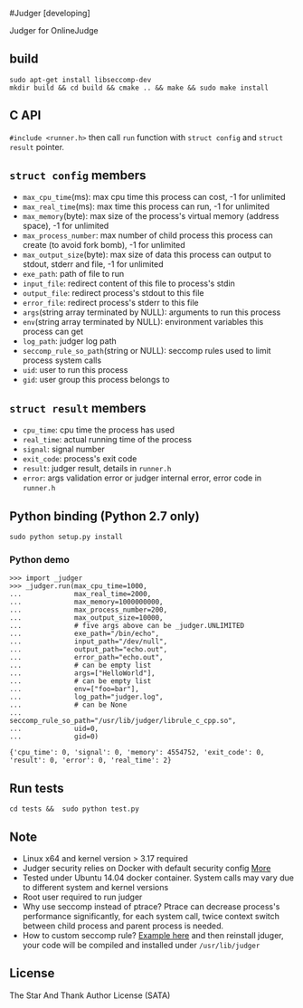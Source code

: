 #Judger [developing]

Judger for OnlineJudge 

## build

```
sudo apt-get install libseccomp-dev
mkdir build && cd build && cmake .. && make && sudo make install
```


## C API

`#include <runner.h>` then call `run` function with `struct config` and `struct result` pointer.

## `struct config` members
 - `max_cpu_time`(ms):  max cpu time this process can cost, -1 for unlimited
 - `max_real_time`(ms):  max time this process can run, -1 for unlimited
 - `max_memory`(byte):  max size of the process's virtual memory (address space), -1 for unlimited
 - `max_process_number`:  max number of child process this process can create (to avoid fork bomb), -1 for unlimited
 - `max_output_size`(byte):  max size of data this process can output to stdout, stderr and file, -1 for unlimited
 - `exe_path`:  path of file to run
 - `input_file`:  redirect content of this file to process's stdin
 - `output_file`:  redirect process's stdout to this file
 - `error_file`:  redirect process's stderr to this file
 - `args`(string array terminated by NULL):  arguments to run this process
 - `env`(string array terminated by NULL):  environment variables this process can get
 - `log_path`:  judger log path
 - `seccomp_rule_so_path`(string or NULL): seccomp rules used to limit process system calls
 - `uid`:  user to run this process
 - `gid`:  user group this process belongs to
 
## `struct result` members

 - `cpu_time`:  cpu time the process has used
 - `real_time`:  actual running time of the process
 - `signal`:  signal number
 - `exit_code`:  process's exit code
 - `result`:  judger result, details in `runner.h`
 - `error`:  args validation error or judger internal error, error code in `runner.h`
 
## Python binding (Python 2.7 only)

```
sudo python setup.py install
```

### Python demo

```
>>> import _judger
>>> _judger.run(max_cpu_time=1000,
...             max_real_time=2000,
...             max_memory=1000000000,
...             max_process_number=200,
...             max_output_size=10000,
...             # five args above can be _judger.UNLIMITED
...             exe_path="/bin/echo",
...             input_path="/dev/null",
...             output_path="echo.out",
...             error_path="echo.out",
...             # can be empty list
...             args=["HelloWorld"],
...             # can be empty list
...             env=["foo=bar"],
...             log_path="judger.log",
...             # can be None
...             seccomp_rule_so_path="/usr/lib/judger/librule_c_cpp.so",
...             uid=0,
...             gid=0)

{'cpu_time': 0, 'signal': 0, 'memory': 4554752, 'exit_code': 0, 'result': 0, 'error': 0, 'real_time': 2}
```


## Run tests

```
cd tests &&  sudo python test.py
```

## Note

 - Linux x64 and kernel version > 3.17 required
 - Judger security relies on Docker with default security config [More](todo)
 - Tested under Ubuntu 14.04 docker container. System calls may vary due to different system and kernel versions
 - Root user required to run judger
 - Why use seccomp instead of ptrace? Ptrace can decrease process's performance significantly, for each system call, twice 
 context switch between child process and parent process is needed.
 - How to custom seccomp rule? [Example here]()  and then reinstall jduger, your code will be compiled and installed under 
 `/usr/lib/judger`
 
## License

  The Star And Thank Author License (SATA)